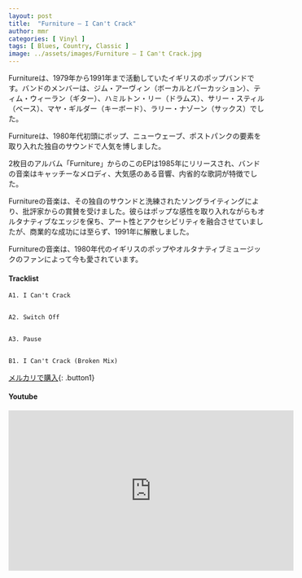 ```yaml
---
layout: post
title:  "Furniture – I Can't Crack"
author: mmr
categories: [ Vinyl ]
tags: [ Blues, Country, Classic ]
image: ../assets/images/Furniture – I Can't Crack.jpg
---
```


Furnitureは、1979年から1991年まで活動していたイギリスのポップバンドです。バンドのメンバーは、ジム・アーヴィン（ボーカルとパーカッション）、ティム・ウィーラン（ギター）、ハミルトン・リー（ドラムス）、サリー・スティル（ベース）、マヤ・ギルダー（キーボード）、ラリー・ナゾーン（サックス）でした。

Furnitureは、1980年代初頭にポップ、ニューウェーブ、ポストパンクの要素を取り入れた独自のサウンドで人気を博しました。

2枚目のアルバム「Furniture」からのこのEPは1985年にリリースされ、バンドの音楽はキャッチーなメロディ、大気感のある音響、内省的な歌詞が特徴でした。

Furnitureの音楽は、その独自のサウンドと洗練されたソングライティングにより、批評家からの賞賛を受けました。彼らはポップな感性を取り入れながらもオルタナティブなエッジを保ち、アート性とアクセシビリティを融合させていましたが、商業的な成功には至らず、1991年に解散しました。

Furnitureの音楽は、1980年代のイギリスのポップやオルタナティブミュージックのファンによって今も愛されています。

#### Tracklist
```md
A1. I Can't Crack


A2. Switch Off


A3. Pause


B1. I Can't Crack (Broken Mix)
```

[メルカリで購入](https://jp.mercari.com/item/m82619779908?afid=6142608987){: .button1}

#### Youtube
<iframe width="560" height="315" src="https://www.youtube.com/embed/JBF47g82WSc?si=sWNEsaHxVGu3g_CD" title="YouTube video player" frameborder="0" allow="accelerometer; autoplay; clipboard-write; encrypted-media; gyroscope; picture-in-picture; web-share" referrerpolicy="strict-origin-when-cross-origin" allowfullscreen></iframe>